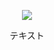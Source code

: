 <p align="center"><img src="https://user-images.githubusercontent.com/36767393/134913704-1cf73785-ad19-47b2-a94a-fa5e7febd63d.jpeg" /></p>

<div style="text-align: center;">テキスト</div>
